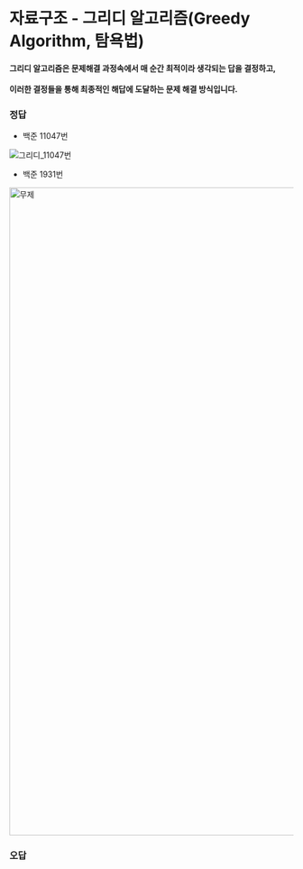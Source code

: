 # 자료구조 - 그리디 알고리즘(Greedy Algorithm, 탐욕법) 

#### 그리디 알고리즘은 문제해결 과정속에서 매 순간 최적이라 생각되는 답을 결정하고, <br><br>이러한 결정들을 통해 최종적인 해답에 도달하는 문제 해결 방식입니다.
 
### 정답

  - 백준 11047번

  ![그리디_11047번](https://user-images.githubusercontent.com/46203866/95679569-a313ee80-0c0e-11eb-8c03-269cbd8c0612.PNG)
 
 - 백준 1931번
  
  <img width="1150" alt="무제" src="https://user-images.githubusercontent.com/46203866/95993012-8b847200-0e69-11eb-8122-96c8c6486c8a.png">
  
  
  
### 오답




